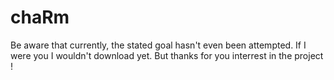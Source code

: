 # chaRm

Be aware that currently, the stated goal hasn't even been attempted.
If I were you I wouldn't download yet. But thanks for you interrest in the project !